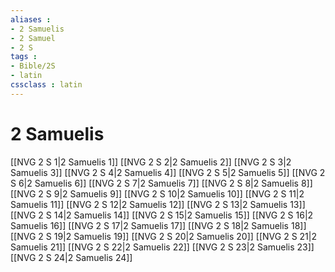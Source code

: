 ```yaml
---
aliases : 
- 2 Samuelis
- 2 Samuel
- 2 S
tags : 
- Bible/2S
- latin
cssclass : latin
---
```


# 2 Samuelis

[[NVG 2 S 1|2 Samuelis 1]]
[[NVG 2 S 2|2 Samuelis 2]]
[[NVG 2 S 3|2 Samuelis 3]]
[[NVG 2 S 4|2 Samuelis 4]]
[[NVG 2 S 5|2 Samuelis 5]]
[[NVG 2 S 6|2 Samuelis 6]]
[[NVG 2 S 7|2 Samuelis 7]]
[[NVG 2 S 8|2 Samuelis 8]]
[[NVG 2 S 9|2 Samuelis 9]]
[[NVG 2 S 10|2 Samuelis 10]]
[[NVG 2 S 11|2 Samuelis 11]]
[[NVG 2 S 12|2 Samuelis 12]]
[[NVG 2 S 13|2 Samuelis 13]]
[[NVG 2 S 14|2 Samuelis 14]]
[[NVG 2 S 15|2 Samuelis 15]]
[[NVG 2 S 16|2 Samuelis 16]]
[[NVG 2 S 17|2 Samuelis 17]]
[[NVG 2 S 18|2 Samuelis 18]]
[[NVG 2 S 19|2 Samuelis 19]]
[[NVG 2 S 20|2 Samuelis 20]]
[[NVG 2 S 21|2 Samuelis 21]]
[[NVG 2 S 22|2 Samuelis 22]]
[[NVG 2 S 23|2 Samuelis 23]]
[[NVG 2 S 24|2 Samuelis 24]]
